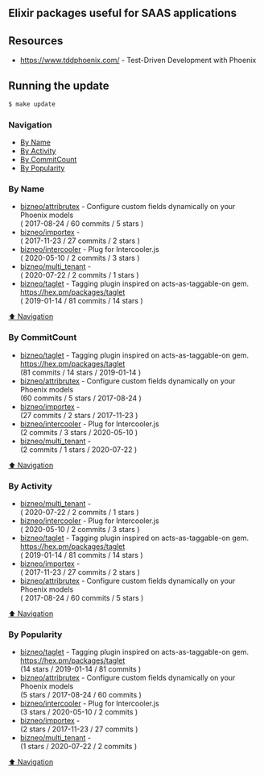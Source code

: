 ## Elixir packages useful for SAAS applications

## Resources
- https://www.tddphoenix.com/ - Test-Driven Development with Phoenix




## Running the update

```bash
$ make update
```

### Navigation

- [By Name](#by-name)
- [By Activity](#by-activity)
- [By CommitCount](#by-commitcount)
- [By Popularity](#by-popularity)

### By Name
<!-- PROJECTS_LIST -->
- [bizneo/attribrutex](https://github.com/bizneo/attribrutex) - Configure custom fields dynamically on your Phoenix models <br/> ( 2017-08-24 / 60 commits / 5 stars )
- [bizneo/importex](https://github.com/bizneo/importex) -  <br/> ( 2017-11-23 / 27 commits / 2 stars )
- [bizneo/intercooler](https://github.com/bizneo/intercooler) - Plug for Intercooler.js <br/> ( 2020-05-10 / 2 commits / 3 stars )
- [bizneo/multi_tenant](https://github.com/bizneo/multi_tenant) -  <br/> ( 2020-07-22 / 2 commits / 1 stars )
- [bizneo/taglet](https://github.com/bizneo/taglet) - Tagging plugin inspired on acts-as-taggable-on gem. https://hex.pm/packages/taglet <br/> ( 2019-01-14 / 81 commits / 14 stars )
<!-- /PROJECTS_LIST -->

[⬆ Navigation](#navigation)

### By CommitCount
<!-- COMMITCOUNT_LIST -->
- [bizneo/taglet](https://github.com/bizneo/taglet) - Tagging plugin inspired on acts-as-taggable-on gem. https://hex.pm/packages/taglet <br/> (81 commits / 14 stars / 2019-01-14 )
- [bizneo/attribrutex](https://github.com/bizneo/attribrutex) - Configure custom fields dynamically on your Phoenix models <br/> (60 commits / 5 stars / 2017-08-24 )
- [bizneo/importex](https://github.com/bizneo/importex) -  <br/> (27 commits / 2 stars / 2017-11-23 )
- [bizneo/intercooler](https://github.com/bizneo/intercooler) - Plug for Intercooler.js <br/> (2 commits / 3 stars / 2020-05-10 )
- [bizneo/multi_tenant](https://github.com/bizneo/multi_tenant) -  <br/> (2 commits / 1 stars / 2020-07-22 )
<!-- /COMMITCOUNT_LIST -->
[⬆ Navigation](#navigation)

### By Activity
<!-- ACTIVITY_LIST -->
- [bizneo/multi_tenant](https://github.com/bizneo/multi_tenant) -  <br/> ( 2020-07-22 / 2 commits / 1 stars )
- [bizneo/intercooler](https://github.com/bizneo/intercooler) - Plug for Intercooler.js <br/> ( 2020-05-10 / 2 commits / 3 stars )
- [bizneo/taglet](https://github.com/bizneo/taglet) - Tagging plugin inspired on acts-as-taggable-on gem. https://hex.pm/packages/taglet <br/> ( 2019-01-14 / 81 commits / 14 stars )
- [bizneo/importex](https://github.com/bizneo/importex) -  <br/> ( 2017-11-23 / 27 commits / 2 stars )
- [bizneo/attribrutex](https://github.com/bizneo/attribrutex) - Configure custom fields dynamically on your Phoenix models <br/> ( 2017-08-24 / 60 commits / 5 stars )
<!-- /ACTIVITY_LIST -->

[⬆ Navigation](#navigation)

### By Popularity
<!-- POPULARITY_LIST -->
- [bizneo/taglet](https://github.com/bizneo/taglet) - Tagging plugin inspired on acts-as-taggable-on gem. https://hex.pm/packages/taglet <br/> (14 stars / 2019-01-14 / 81 commits )
- [bizneo/attribrutex](https://github.com/bizneo/attribrutex) - Configure custom fields dynamically on your Phoenix models <br/> (5 stars / 2017-08-24 / 60 commits )
- [bizneo/intercooler](https://github.com/bizneo/intercooler) - Plug for Intercooler.js <br/> (3 stars / 2020-05-10 / 2 commits )
- [bizneo/importex](https://github.com/bizneo/importex) -  <br/> (2 stars / 2017-11-23 / 27 commits )
- [bizneo/multi_tenant](https://github.com/bizneo/multi_tenant) -  <br/> (1 stars / 2020-07-22 / 2 commits )
<!-- /POPULARITY_LIST -->

[⬆ Navigation](#navigation)

